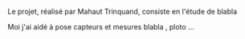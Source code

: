 






Le projet, réalisé par Mahaut Trinquand, consiste en l'étude de blabla


Moi j'ai aidé à pose capteurs et mesures blabla , ploto ...
